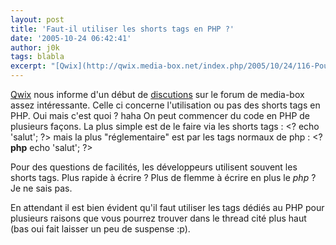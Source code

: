 ```yaml
---
layout: post
title: 'Faut-il utiliser les shorts tags en PHP ?'
date: '2005-10-24 06:42:41'
author: j0k
tags: blabla
excerpt: "[Qwix](http://qwix.media-box.net/index.php/2005/10/24/116-PourquoiIlNeFautPasUtiliserLesShortOpenTagsDePhp) nous informe d'un début de [discutions](http://dreamweaver.media-box.net/index.php?showtopic=16865) sur le forum de media-box assez intéressante.     \nCelle ci concerne l'utilisation ou pas des shorts tags en PHP.   Oui mais c'est quoi      …"
---
```


[Qwix](http://qwix.media-box.net/index.php/2005/10/24/116-PourquoiIlNeFautPasUtiliserLesShortOpenTagsDePhp) nous informe d'un début de [discutions](http://dreamweaver.media-box.net/index.php?showtopic=16865) sur le forum de media-box assez intéressante.
Celle ci concerne l'utilisation ou pas des shorts tags en PHP.   Oui mais c'est quoi ? haha   On peut commencer du code en PHP de plusieurs façons. La plus simple est de le faire via les shorts tags : &lt;? echo 'salut'; ?&#62; mais la plus "réglementaire" est par les tags normaux de php : &lt;?**php** echo 'salut'; ?&#62;

Pour des questions de facilités, les développeurs utilisent souvent les shorts tags. Plus rapide à écrire ? Plus de flemme à écrire en plus le *php* ? Je ne sais pas.

En attendant il est bien évident qu'il faut utiliser les tags dédiés au PHP pour plusieurs raisons que vous pourrez trouver dans le thread cité plus haut (bas oui fait laisser un peu de suspense :p).
